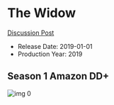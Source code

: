 # The Widow

[Discussion Post](https://www.avsforum.com/threads/bass-eq-for-filtered-movies.2995212/post-58322140)

* Release Date: 2019-01-01
* Production Year: 2019

## Season 1 Amazon DD+

![img 0](https://i.imgur.com/bTUmK1E.jpg)

